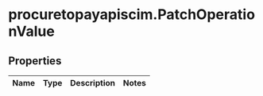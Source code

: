 # procuretopayapiscim.PatchOperationValue

## Properties

Name | Type | Description | Notes
------------ | ------------- | ------------- | -------------


